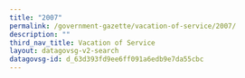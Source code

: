 ```yaml
---
title: "2007"
permalink: /government-gazette/vacation-of-service/2007/
description: ""
third_nav_title: Vacation of Service
layout: datagovsg-v2-search
datagovsg-id: d_63d393fd9ee6ff091a6edb9e7da55cbc
---
```

